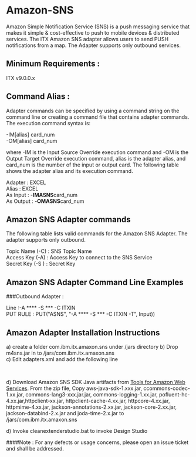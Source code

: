 # Amazon-SNS

Amazon Simple Notification Service (SNS) is a push messaging service that makes it simple & cost-effective to push to mobile devices & distributed services. The ITX Amazon SNS adapter allows users to send PUSH notifications from a map.  The Adapter supports only outbound services. 

## Minimum Requirements : 

ITX v9.0.0.x

## Command Alias : 

Adapter commands can be specified by using a command string on the command line or creating a command file that contains adapter commands. The execution command syntax is:

-IM[alias] card_num <br>
-OM[alias] card_num


where -IM is the Input Source Override execution command and -OM is the Output Target Override execution command, alias is the adapter alias, and card_num is the number of the input or output card. The following table shows the adapter alias and its execution command.


Adapter 	:  EXCEL <br>
Alias 	        :  EXCEL <br>
As Input        :  -**IMASNS**card_num <br>
As Output       :  -**OMASNS**card_num <br>    	  


## Amazon SNS Adapter commands

The following table lists valid commands for the Amazon SNS Adapter. The adapter supports only outbound. 

Topic Name (-C)     : SNS Topic Name<br>
Access Key (-A)	  : Access Key to connect to the SNS Service <br>
Secret Key (-S )  : Secret Key <br>

## Amazon SNS Adapter Command Line Examples

###Outbound Adapter : 

Line :-A ****  -S *** -C ITXIN <br>
PUT RULE : PUT("ASNS", "-A ****  -S *** -C ITXIN  -T", Input)) <br>


## Amazon Adapter Installation Instructions 

a) create a folder com.ibm.itx.amaxon.sns under <WTX INSTALL>/jars directory
b) Drop m4sns.jar in to <WTX INSTALL>/jars/com.ibm.itx.amaxon.sns <br>
c) Edit adapters.xml and add the following line <br>

<M4Adapter name="Amazon Simple Notificaiton Service" alias="ASNS" id="174" type="app" class="com/ibm/itx/amazon/sns"/> <br>

d) Download Amazon SNS SDK Java artifacts from [Tools for Amazon Web Services](https://aws.amazon.com/tools/). From the zip file, Copy aws-java-sdk-1.xxx.jar, ccommons-codec-1.xx.jar, commons-lang3-xxx.jar.jar, commons-logging-1.xx.jar, pofluent-hc-4.xx.jar,httpclient-xx.jar, httpclient-cache-4.xx.jar, httpcore-4.xx.jar, httpmime-4.xx.jar, jackson-annotations-2.xx.jar, jackson-core-2.xx.jar, jackson-databind-2.x.jar and joda-time-2.x.jar to <WTX INSTALL DIR>/jars/com.ibm.itx.amaxon.sns <br>

d) Invoke cleanextenderstudio.bat to invoke Design Studio
 

####Note : For any defects or usage concerns, please open an issue ticket and shall be addressed. 
